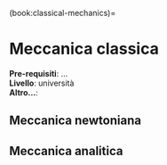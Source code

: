 (book:classical-mechanics)=
# Meccanica classica

**Pre-requisiti**: ... <br>
**Livello**: università <br>
**Altro...**:

## Meccanica newtoniana

## Meccanica analitica

```{tableofcontents}
```
